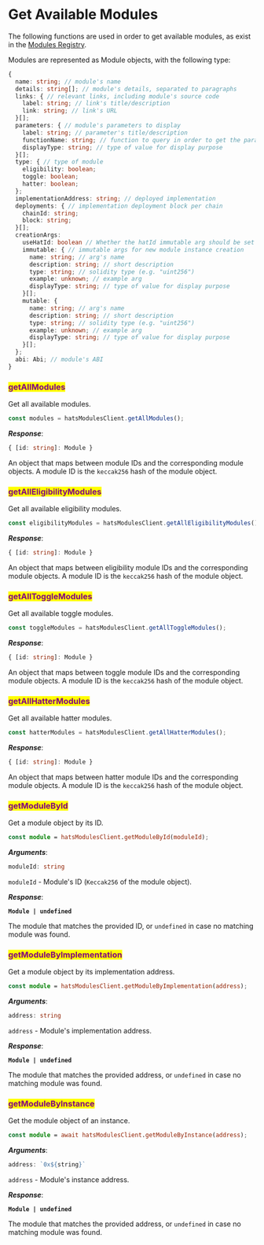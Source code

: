 # Get Available Modules

The following functions are used in order to get available modules, as exist in the [Modules Registry](../hats-modules/building-hats-modules/modules-registry.md).

Modules are represented as Module objects, with the following type:

```typescript
{
  name: string; // module's name 
  details: string[]; // module's details, separated to paragraphs
  links: { // relevant links, including module's source code
    label: string; // link's title/description
    link: string; // link's URL
  }[];
  parameters: { // module's parameters to display
    label: string; // parameter's title/description
    functionName: string; // function to query in order to get the paramaeter's value
    displayType: string; // type of value for display purpose
  }[];
  type: { // type of module
    eligibility: boolean;
    toggle: boolean;
    hatter: boolean;
  };
  implementationAddress: string; // deployed implementation 
  deployments: { // implementation deployment block per chain
    chainId: string;
    block: string;
  }[];
  creationArgs: 
    useHatId: boolean // Whether the hatId immutable arg should be set with the target's hat ID
    immutable: { // immutable args for new module instance creation
      name: string; // arg's name
      description: string; // short description
      type: string; // solidity type (e.g. "uint256")
      example: unknown; // example arg 
      displayType: string; // type of value for display purpose
    }[];
    mutable: {
      name: string; // arg's name
      description: string; // short description
      type: string; // solidity type (e.g. "uint256")
      example: unknown; // example arg 
      displayType: string; // type of value for display purpose
    }[];
  };
  abi: Abi; // module's ABI
}
```

### <mark style="color:purple;">getAllModules</mark>

Get all available modules.

```typescript
const modules = hatsModulesClient.getAllModules();
```

_**Response**_:

```typescript
{ [id: string]: Module }
```

An object that maps between module IDs and the corresponding module objects. A module ID is the `keccak256` hash of the module object.

### <mark style="color:purple;">getAllEligibilityModules</mark>

Get all available eligibility modules.

```typescript
const eligibilityModules = hatsModulesClient.getAllEligibilityModules();
```

_**Response**_:

```typescript
{ [id: string]: Module }
```

An object that maps between eligibility module IDs and the corresponding module objects. A module ID is the `keccak256` hash of the module object.

### <mark style="color:purple;">getAllToggleModules</mark>

Get all available toggle modules.

```typescript
const toggleModules = hatsModulesClient.getAllToggleModules();
```

_**Response**_:

```typescript
{ [id: string]: Module }
```

An object that maps between toggle module IDs and the corresponding module objects. A module ID is the `keccak256` hash of the module object.

### <mark style="color:purple;">getAllHatterModules</mark>

Get all available hatter modules.

```typescript
const hatterModules = hatsModulesClient.getAllHatterModules();
```

_**Response**_:

```typescript
{ [id: string]: Module }
```

An object that maps between hatter module IDs and the corresponding module objects. A module ID is the `keccak256` hash of the module object.

### <mark style="color:purple;">getModuleById</mark>

Get a module object by its ID.

```typescript
const module = hatsModulesClient.getModuleById(moduleId);
```

_**Arguments**_:

```typescript
moduleId: string
```

`moduleId` - Module's ID (`Keccak256` of the module object).

_**Response**_:

<pre class="language-typescript"><code class="lang-typescript"><strong>Module | undefined
</strong></code></pre>

The module that matches the provided ID, or `undefined` in case no matching module was found.

### <mark style="color:purple;">getModuleByImplementation</mark>

Get a module object by its implementation address.

```typescript
const module = hatsModulesClient.getModuleByImplementation(address);
```

_**Arguments**_:

```typescript
address: string
```

`address` - Module's implementation address.

_**Response**_:

<pre class="language-typescript"><code class="lang-typescript"><strong>Module | undefined
</strong></code></pre>

The module that matches the provided address, or `undefined` in case no matching module was found.

### <mark style="color:purple;">getModuleByInstance</mark>

Get the module object of an instance.

```typescript
const module = await hatsModulesClient.getModuleByInstance(address);
```

_**Arguments**_:

```typescript
address: `0x${string}`
```

`address` - Module's instance address.

_**Response**_:

<pre class="language-typescript"><code class="lang-typescript"><strong>Module | undefined
</strong></code></pre>

The module that matches the provided address, or `undefined` in case no matching module was found.
